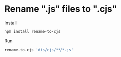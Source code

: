 # Rename ".js" files to ".cjs"

Install
```
npm install rename-to-cjs
```

Run
```bash
rename-to-cjs 'dis/cjs/**/*.js'
```
